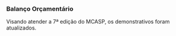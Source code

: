 ### **Balanço Orçamentário**

Visando atender a 7ª edição do MCASP, os demonstrativos foram atualizados.

